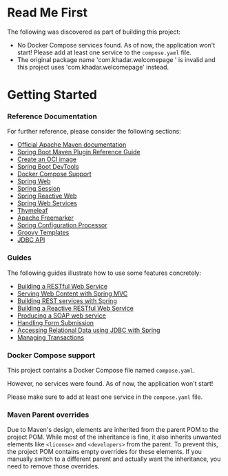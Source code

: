 # Read Me First
The following was discovered as part of building this project:

* No Docker Compose services found. As of now, the application won't start! Please add at least one service to the `compose.yaml` file.
* The original package name 'com.khadar.welcomepage ' is invalid and this project uses 'com.khadar.welcomepage' instead.

# Getting Started

### Reference Documentation
For further reference, please consider the following sections:

* [Official Apache Maven documentation](https://maven.apache.org/guides/index.html)
* [Spring Boot Maven Plugin Reference Guide](https://docs.spring.io/spring-boot/3.4.1/maven-plugin)
* [Create an OCI image](https://docs.spring.io/spring-boot/3.4.1/maven-plugin/build-image.html)
* [Spring Boot DevTools](https://docs.spring.io/spring-boot/3.4.1/reference/using/devtools.html)
* [Docker Compose Support](https://docs.spring.io/spring-boot/3.4.1/reference/features/dev-services.html#features.dev-services.docker-compose)
* [Spring Web](https://docs.spring.io/spring-boot/3.4.1/reference/web/servlet.html)
* [Spring Session](https://docs.spring.io/spring-session/reference/)
* [Spring Reactive Web](https://docs.spring.io/spring-boot/3.4.1/reference/web/reactive.html)
* [Spring Web Services](https://docs.spring.io/spring-boot/3.4.1/reference/io/webservices.html)
* [Thymeleaf](https://docs.spring.io/spring-boot/3.4.1/reference/web/servlet.html#web.servlet.spring-mvc.template-engines)
* [Apache Freemarker](https://docs.spring.io/spring-boot/3.4.1/reference/web/servlet.html#web.servlet.spring-mvc.template-engines)
* [Spring Configuration Processor](https://docs.spring.io/spring-boot/3.4.1/specification/configuration-metadata/annotation-processor.html)
* [Groovy Templates](https://docs.spring.io/spring-boot/3.4.1/reference/web/servlet.html#web.servlet.spring-mvc.template-engines)
* [JDBC API](https://docs.spring.io/spring-boot/3.4.1/reference/data/sql.html)

### Guides
The following guides illustrate how to use some features concretely:

* [Building a RESTful Web Service](https://spring.io/guides/gs/rest-service/)
* [Serving Web Content with Spring MVC](https://spring.io/guides/gs/serving-web-content/)
* [Building REST services with Spring](https://spring.io/guides/tutorials/rest/)
* [Building a Reactive RESTful Web Service](https://spring.io/guides/gs/reactive-rest-service/)
* [Producing a SOAP web service](https://spring.io/guides/gs/producing-web-service/)
* [Handling Form Submission](https://spring.io/guides/gs/handling-form-submission/)
* [Accessing Relational Data using JDBC with Spring](https://spring.io/guides/gs/relational-data-access/)
* [Managing Transactions](https://spring.io/guides/gs/managing-transactions/)

### Docker Compose support
This project contains a Docker Compose file named `compose.yaml`.

However, no services were found. As of now, the application won't start!

Please make sure to add at least one service in the `compose.yaml` file.

### Maven Parent overrides

Due to Maven's design, elements are inherited from the parent POM to the project POM.
While most of the inheritance is fine, it also inherits unwanted elements like `<license>` and `<developers>` from the parent.
To prevent this, the project POM contains empty overrides for these elements.
If you manually switch to a different parent and actually want the inheritance, you need to remove those overrides.

